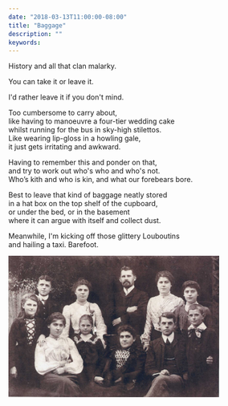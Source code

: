 ```yaml
---
date: "2018-03-13T11:00:00-08:00"
title: "Baggage"
description: ""
keywords:
---
```


History and all that clan malarky.  
<!--more-->You can take it or leave it.  
I'd rather leave it if you don't mind.
 
Too cumbersome to carry about,  
like having to manoeuvre a four-tier wedding cake  
whilst running for the bus in sky-high stilettos.  
Like wearing lip-gloss in a howling gale,  
it just gets irritating and awkward.

Having to remember this and ponder on that,  
and try to work out who's who and who's not.  
Who’s kith and who is kin, and what our forebears bore.

Best to leave that kind of baggage neatly stored  
in a hat box on the top shelf of the cupboard,  
or under the bed, or in the basement  
where it can argue with itself and collect dust.

Meanwhile, I'm kicking off those glittery Louboutins  
and hailing a taxi. Barefoot.

<img style="max-width:30em;" src="/images/Pepper-Family.jpg" alt="Pepper Family Picture"/>

